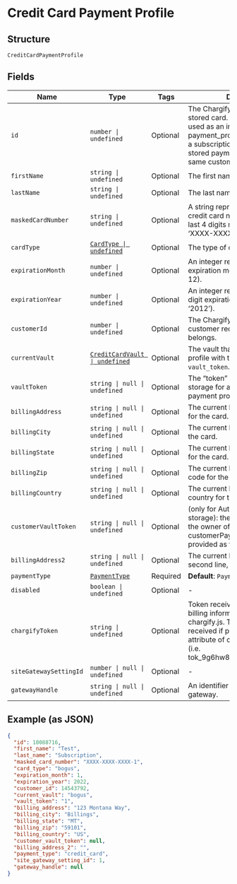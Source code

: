 
# Credit Card Payment Profile

## Structure

`CreditCardPaymentProfile`

## Fields

| Name | Type | Tags | Description |
|  --- | --- | --- | --- |
| `id` | `number \| undefined` | Optional | The Chargify-assigned ID of the stored card. This value can be used as an input to payment_profile_id when creating a subscription, in order to re-use a stored payment profile for the same customer. |
| `firstName` | `string \| undefined` | Optional | The first name of the card holder. |
| `lastName` | `string \| undefined` | Optional | The last name of the card holder. |
| `maskedCardNumber` | `string \| undefined` | Optional | A string representation of the credit card number with all but the last 4 digits masked with X’s (i.e. ‘XXXX-XXXX-XXXX-1234’). |
| `cardType` | [`CardType \| undefined`](../../doc/models/card-type.md) | Optional | The type of card used. |
| `expirationMonth` | `number \| undefined` | Optional | An integer representing the expiration month of the card(1 – 12). |
| `expirationYear` | `number \| undefined` | Optional | An integer representing the 4-digit expiration year of the card(i.e. ‘2012’). |
| `customerId` | `number \| undefined` | Optional | The Chargify-assigned id for the customer record to which the card belongs. |
| `currentVault` | [`CreditCardVault \| undefined`](../../doc/models/credit-card-vault.md) | Optional | The vault that stores the payment profile with the provided `vault_token`. Use `bogus` for testing. |
| `vaultToken` | `string \| null \| undefined` | Optional | The “token” provided by your vault storage for an already stored payment profile. |
| `billingAddress` | `string \| null \| undefined` | Optional | The current billing street address for the card. |
| `billingCity` | `string \| null \| undefined` | Optional | The current billing address city for the card. |
| `billingState` | `string \| null \| undefined` | Optional | The current billing address state for the card. |
| `billingZip` | `string \| null \| undefined` | Optional | The current billing address zip code for the card. |
| `billingCountry` | `string \| null \| undefined` | Optional | The current billing address country for the card. |
| `customerVaultToken` | `string \| null \| undefined` | Optional | (only for Authorize.Net CIM storage): the customerProfileId for the owner of the customerPaymentProfileId provided as the vault_token. |
| `billingAddress2` | `string \| null \| undefined` | Optional | The current billing street address, second line, for the card. |
| `paymentType` | [`PaymentType`](../../doc/models/payment-type.md) | Required | **Default**: `PaymentType.CreditCard` |
| `disabled` | `boolean \| undefined` | Optional | - |
| `chargifyToken` | `string \| undefined` | Optional | Token received after sending billing information using chargify.js. This token will only be received if passed as a sole attribute of credit_card_attributes (i.e. tok_9g6hw85pnpt6knmskpwp4ttt) |
| `siteGatewaySettingId` | `number \| null \| undefined` | Optional | - |
| `gatewayHandle` | `string \| null \| undefined` | Optional | An identifier of connected gateway. |

## Example (as JSON)

```json
{
  "id": 10088716,
  "first_name": "Test",
  "last_name": "Subscription",
  "masked_card_number": "XXXX-XXXX-XXXX-1",
  "card_type": "bogus",
  "expiration_month": 1,
  "expiration_year": 2022,
  "customer_id": 14543792,
  "current_vault": "bogus",
  "vault_token": "1",
  "billing_address": "123 Montana Way",
  "billing_city": "Billings",
  "billing_state": "MT",
  "billing_zip": "59101",
  "billing_country": "US",
  "customer_vault_token": null,
  "billing_address_2": "",
  "payment_type": "credit_card",
  "site_gateway_setting_id": 1,
  "gateway_handle": null
}
```

